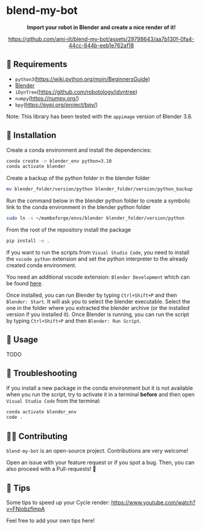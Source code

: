 # blend-my-bot

<div align="center">

**Import your robot in Blender and create a nice render of it!**

https://github.com/ami-iit/blend-my-bot/assets/29798643/aa7b130f-0fa4-44cc-844b-eeb1e762af18

</div>

## 🐍 Requirements

- `python3`(<https://wiki.python.org/moin/BeginnersGuide>)
- [Blender](<https://www.blender.org/download/>)
- `iDynTree`(<https://github.com/robotology/idyntree>)
- `numpy`(<https://numpy.org/>)
- `bpy`(<https://pypi.org/project/bpy/>)

Note: This library has been tested with the `appimage` version of Blender 3.6.

## 💾 Installation

Create a conda environment and install the dependencies:

```bash
conda create -n blender_env python=3.10
conda activate blender
```

Create a backup of the python folder in the blender folder

```bash
mv blender_folder/version/python blender_folder/version/python_backup
```

Run the command below in the blender python folder to create a symbolic link to the conda environment in the blender python folder

```bash
sudo ln -s ~/mambaforge/envs/blender blender_folder/version/python
```

From the root of the repository install the package

```bash
pip install -e .
```

If you want to run the scripts from `Visual Studio Code`, you need to install the `vscode python` extension and set the python interpreter to the already created conda environment.

You need an additional vscode extension: `Blender Development` which can be found [here](https://marketplace.visualstudio.com/items?itemName=JacquesLucke.blender-development).

Once installed, you can run Blender by typing `Ctrl+Shift+P` and then `Blender: Start`. It will ask you to select the blender executable. Select the one in the folder where you extracted the blender archive (or the installed version if you installed it). Once Blender is running, you can run the script by typing `Ctrl+Shift+P` and then `Blender: Run Script`.

## 🚀 Usage

TODO

## 🦿 Troubleshooting

If you install a new package in the conda environment but it is not available when you run the script, try to activate it in a terminal **before** and then open `Visual Studio Code` from the terminal:

```bash
conda activate blender_env
code .
```

## 🦸‍♂️ Contributing

`blend-my-bot` is an open-source project. Contributions are very welcome!

Open an issue with your feature request or if you spot a bug. Then, you can also proceed with a Pull-requests! 🚀

## 📝 Tips

Some tips to speed up your Cycle render:
<https://www.youtube.com/watch?v=FNiobzflmpA>

Feel free to add your own tips here!
